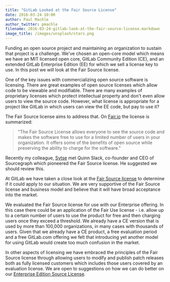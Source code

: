 ```yaml
---
title: "GitLab Looked at the Fair Source License"
date: 2016-03-24 10:00
author: Paul Machle
author_twitter: pmachle
filename: 2016-03-24-gitlab-look-at-the-fair-source-license.markdown
image_title: /images/unsplash/stars.png
---
```


Funding an open source project and maintaining an organization to sustain that
project is a challenge. We've chosen an open-core model which means we have an
MIT licensed open core, GitLab Community Edition (CE), and an extended GitLab
Enterprise Edition (EE) for which we sell a license key to use. In this post
we will look at the Fair Source license.

<!--more-->

One of the key issues with commercializing open source software is licensing.
There are great examples of open source licenses which allow code to be viewable
and modifiable. There are many examples of proprietary licenses which protect
intellectual property and don't even allow users to view the source code.
However, what license is appropriate for a project like GitLab in which users can view
the EE code, but pay to use it?

The Fair Source license aims to address that. On [Fair.io](https://fair.io/)
the license is summarized:

> "The Fair Source License allows everyone to see the source code and makes the
software free to use for a limited number of users in your organization.
It offers some of the benefits of open source while preserving the ability to
charge for the software."

Recently my colleague, [Sytse](https://twitter.com/sytses) met Quinn Slack,
co-founder and CEO of Sourcegraph which pioneered the Fair Source license. He
suggested we should review this.

At GitLab we have taken a close look at the [Fair Source license](https://fair.io/)
to determine if it could apply to our situation.  We are very supportive of the
Fair Source license and business model and believe that it will have broad acceptance
into the market.

We evaluated the Fair Source license for use with our Enterprise offering.  In this
case there could be an application of the Fair Use license - i.e. allow up to a
certain number of users to use the product for free and then charging users once
they exceed a threshold. We already have a CE version that is used by more than
100,000 organizations, in many cases with thousands of users. Given that we already
have a CE product, a free evaluation period and a free GitLab.com offering we felt
that introducing yet another model for using GitLab would create too much confusion
in the market.  

In other aspects of licensing we have embraced the principles of the Fair Source
license through allowing users to modify and publish patch releases both as fully
licensed customers which includes those users covered by an evaluation license.
We are open to suggestions on how we can do better on our
[Enterprise Edition Source License](https://gitlab.com/gitlab-org/gitlab-ee/blob/master/LICENSE).
